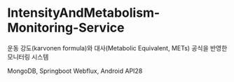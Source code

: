 # IntensityAndMetabolism-Monitoring-Service
운동 강도(karvonen formula)와 대사(Metabolic Equivalent, METs) 공식을 반영한 모니터링 시스템

MongoDB, Springboot Webflux, Android API28
